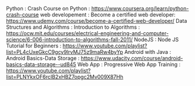 Python : Crash Course on Python : https://www.coursera.org/learn/python-crash-course
web developement : Become a certified web developer: https://www.udemy.com/course/become-a-certified-web-developer/
Data Structures and Algorithms : Introduction to Algorithms : https://ocw.mit.edu/courses/electrical-engineering-and-computer-science/6-006-introduction-to-algorithms-fall-2011/
NodeJS : Node JS Tutorial for Beginners : https://www.youtube.com/playlist?list=PL4cUxeGkcC9gcy9lrvMJ75z9maRw4byYp
Android with Java : Android Basics-Data Storage : https://www.udacity.com/course/android-basics-data-storage--ud845
Web App : Progressive Web App Training : https://www.youtube.com/playlist?list=PLNYkxOF6rcIB2xHBZ7opgc2Mv009X87Hh